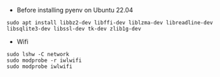 
- Before installing pyenv on Ubuntu 22.04

```text
sudo apt install libbz2-dev libffi-dev liblzma-dev libreadline-dev libsqlite3-dev libssl-dev tk-dev zlib1g-dev
```

- Wifi

```text
sudo lshw -C network
sudo modprobe -r iwlwifi
sudo modprobe iwlwifi
```
